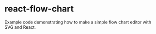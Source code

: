 # react-flow-chart
Example code demonstrating how to make a simple flow chart editor with SVG and React.
